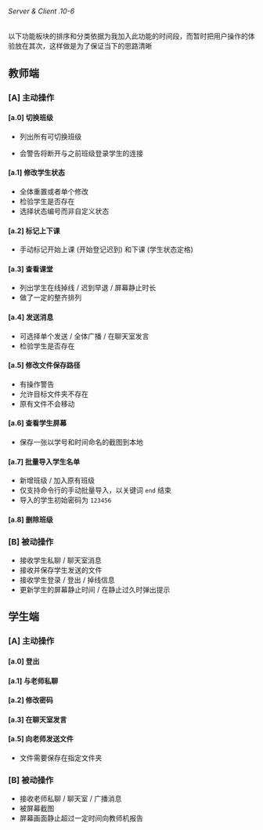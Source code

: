 ###### Server & Client .10-6

以下功能板块的排序和分类依据为我加入此功能的时间段，而暂时把用户操作的体验放在其次，这样做是为了保证当下的思路清晰

## 教师端

### [A] 主动操作

#### [a.0] 切换班级

- 列出所有可切换班级

- 会警告将断开与之前班级登录学生的连接


#### [a.1] 修改学生状态

- 全体重置或者单个修改
- 检验学生是否存在
- 选择状态编号而非自定义状态

 #### [a.2] 标记上下课

  - 手动标记开始上课 (开始登记迟到) 和下课 (学生状态定格)

#### [a.3] 查看课堂

- 列出学生在线掉线 / 迟到早退 / 屏幕静止时长
- 做了一定的整齐排列

#### [a.4] 发送消息

- 可选择单个发送 / 全体广播 / 在聊天室发言
- 检验学生是否存在

#### [a.5] 修改文件保存路径

- 有操作警告
- 允许目标文件夹不存在
- 原有文件不会移动

#### [a.6] 查看学生屏幕

- 保存一张以学号和时间命名的截图到本地

#### [a.7] 批量导入学生名单

- 新增班级 / 加入原有班级
- 仅支持命令行的手动批量导入，以关键词 `end` 结束
- 导入的学生初始密码为 `123456`

#### [a.8] 删除班级

### [B] 被动操作

- 接收学生私聊 / 聊天室消息
- 接收并保存学生发送的文件
- 接收学生登录 / 登出 / 掉线信息
- 更新学生的屏幕静止时间 / 在静止过久时弹出提示

## 学生端

### [A] 主动操作

#### [a.0] 登出

#### [a.1] 与老师私聊

#### [a.2] 修改密码

#### [a.3] 在聊天室发言

#### [a.5] 向老师发送文件

- 文件需要保存在指定文件夹

### [B] 被动操作

- 接收老师私聊 / 聊天室 / 广播消息
- 被屏幕截图
- 屏幕画面静止超过一定时间向教师机报告
